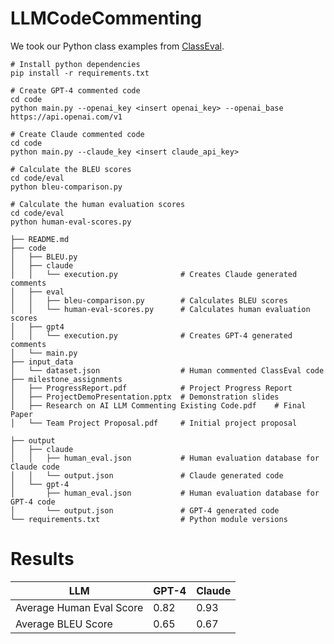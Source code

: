 # LLMCodeCommenting

We took our Python class examples from [ClassEval](https://github.com/FudanSELab/ClassEval).
~~~
# Install python dependencies
pip install -r requirements.txt

# Create GPT-4 commented code
cd code
python main.py --openai_key <insert openai_key> --openai_base https://api.openai.com/v1

# Create Claude commented code
cd code 
python main.py --claude_key <insert claude_api_key>

# Calculate the BLEU scores
cd code/eval
python bleu-comparison.py

# Calculate the human evaluation scores
cd code/eval
python human-eval-scores.py
~~~
~~~
├── README.md
├── code
│   ├── BLEU.py
│   ├── claude
│   │   └── execution.py              # Creates Claude generated comments
│   ├── eval
│   │   ├── bleu-comparison.py        # Calculates BLEU scores
│   │   └── human-eval-scores.py      # Calculates human evaluation scores
│   ├── gpt4
│   │   └── execution.py              # Creates GPT-4 generated comments
│   └── main.py
├── input_data
│   └── dataset.json                  # Human commented ClassEval code
├── milestone_assignments
│   ├── ProgressReport.pdf            # Project Progress Report
│   ├── ProjectDemoPresentation.pptx  # Demonstration slides
│   ├── Research on AI LLM Commenting Existing Code.pdf    # Final Paper
│   └── Team Project Proposal.pdf     # Initial project proposal

├── output
│   ├── claude
│   │   ├── human_eval.json           # Human evaluation database for Claude code
│   │   └── output.json               # Claude generated code
│   └── gpt-4
│       ├── human_eval.json           # Human evaluation database for GPT-4 code
│       └── output.json               # GPT-4 generated code
└── requirements.txt                  # Python module versions
~~~
# Results

| LLM                      | GPT-4 | Claude |
| ------------------------ | ----- | ------ |
| Average Human Eval Score | 0.82  | 0.93   |
| Average BLEU Score       | 0.65  | 0.67   |